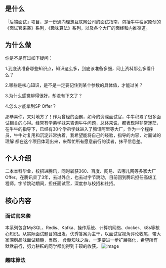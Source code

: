 

## 是什么
「后端面试」项目，是一份通向理想互联网公司的面试指南，包括牛牛独家原创的《面试官来袭》系列，《趣味算法》系列，以及各个大厂的面经和内推渠道。

## 为什么做
你是不是有过如下疑问：

1.到底该准备哪些知识点，知识这么多，到底该准备多细，网上资料那么多看什么？

2.哪些是核心知识，是不是一定要记住到某个参数的具体值，才能过关？

3.为什么感觉聊得很好，却没有下文了？

4.怎么才能拿到SP Offer？

那恭喜你，来对地方了！作为曾经的面霸，如今的资深面试官，牛牛积累了很多面试相关的心得。经常有学弟学妹来咨询牛牛问题，总体来说，都表现得非常迷茫，
在牛牛的指导下，已经有30个学弟学妹进入了腾讯阿里等大厂，作为一个程序员，牛牛对复用和沉淀非常执着，我希望能将自己的经验，指导的内容，对面试的理解
都在这个项目体现出来，来帮忙所有愿意前行的读者，抹平信息差。

## 个人介绍
二本本科毕业，校招进腾讯，同时斩获360、百度、网易、去哪儿网等多家大厂Offer。在腾讯呆了3年，去过外企，也去过字节跳动，目前回到腾讯担任高级工程师。字节跳动期间，担任面试官，深度参与校招和社招。

## 核心内容
### 面试官来袭
本系列包含MySQL、Redis、Kafka、操作系统、计算机网络、docker、k8s等核心知识。从实际面试题目的出发，优秀答案为主干，以面试官视角评论收尾，带大家深刻品味面试精髓，当然，
食髓知味之后，一定要进一步扩展强化，希望所有默默前行，努力耕耘的同学都能得到丰硕的收获。
![image](https://user-images.githubusercontent.com/83523072/137864798-26a05f59-af55-4e3a-8533-112d3bfc5575.png)

### 趣味算法









